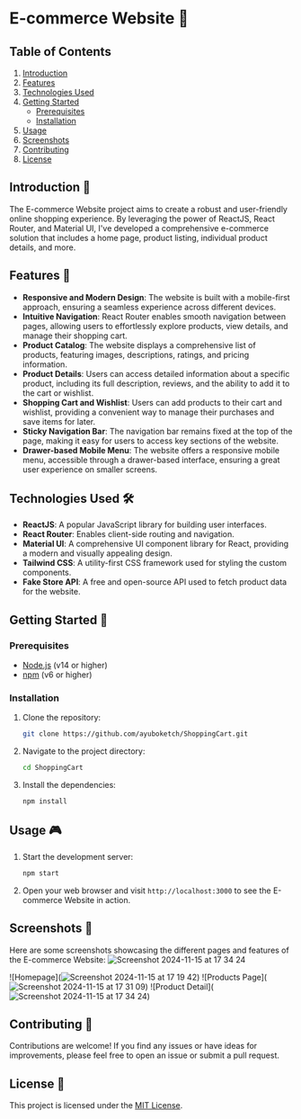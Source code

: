 # E-commerce Website 🛒

## Table of Contents

1. [Introduction](#introduction)
2. [Features](#features)
3. [Technologies Used](#technologies-used)
4. [Getting Started](#getting-started)
   - [Prerequisites](#prerequisites)
   - [Installation](#installation)
5. [Usage](#usage)
6. [Screenshots](#screenshots)
7. [Contributing](#contributing)
8. [License](#license)

## Introduction 🌟

The E-commerce Website project aims to create a robust and user-friendly online shopping experience. By leveraging the power of ReactJS, React Router, and Material UI, I've developed a comprehensive e-commerce solution that includes a home page, product listing, individual product details, and more.

## Features 🚀

- **Responsive and Modern Design**: The website is built with a mobile-first approach, ensuring a seamless experience across different devices.
- **Intuitive Navigation**: React Router enables smooth navigation between pages, allowing users to effortlessly explore products, view details, and manage their shopping cart.
- **Product Catalog**: The website displays a comprehensive list of products, featuring images, descriptions, ratings, and pricing information.
- **Product Details**: Users can access detailed information about a specific product, including its full description, reviews, and the ability to add it to the cart or wishlist.
- **Shopping Cart and Wishlist**: Users can add products to their cart and wishlist, providing a convenient way to manage their purchases and save items for later.
- **Sticky Navigation Bar**: The navigation bar remains fixed at the top of the page, making it easy for users to access key sections of the website.
- **Drawer-based Mobile Menu**: The website offers a responsive mobile menu, accessible through a drawer-based interface, ensuring a great user experience on smaller screens.

## Technologies Used 🛠️

- **ReactJS**: A popular JavaScript library for building user interfaces.
- **React Router**: Enables client-side routing and navigation.
- **Material UI**: A comprehensive UI component library for React, providing a modern and visually appealing design.
- **Tailwind CSS**: A utility-first CSS framework used for styling the custom components.
- **Fake Store API**: A free and open-source API used to fetch product data for the website.

## Getting Started 🚦

### Prerequisites

- [Node.js](https://nodejs.org/) (v14 or higher)
- [npm](https://www.npmjs.com/) (v6 or higher)

### Installation

1. Clone the repository:

   ```bash
   git clone https://github.com/ayuboketch/ShoppingCart.git
   ```

2. Navigate to the project directory:

   ```bash
   cd ShoppingCart
   ```

3. Install the dependencies:

   ```bash
   npm install
   ```

## Usage 🎮

1. Start the development server:

   ```bash
   npm start
   ```

2. Open your web browser and visit `http://localhost:3000` to see the E-commerce Website in action.

## Screenshots 📸

Here are some screenshots showcasing the different pages and features of the E-commerce Website:
![Screenshot 2024-11-15 at 17 34 24](https://github.com/user-attachments/assets/b878fe05-ead6-4434-8312-4d9b4c4439e2)

![Homepage](![Screenshot 2024-11-15 at 17 19 42](https://github.com/user-attachments/assets/ad209fd6-0a52-4c5a-807a-0cf9ae6955b0))
![Products Page](![Screenshot 2024-11-15 at 17 31 09](https://github.com/user-attachments/assets/5f260859-68f1-4f89-a9f2-d22a5429823d))
![Product Detail](![Screenshot 2024-11-15 at 17 34 24](https://github.com/user-attachments/assets/b878fe05-ead6-4434-8312-4d9b4c4439e2))

## Contributing 🤝

Contributions are welcome! If you find any issues or have ideas for improvements, please feel free to open an issue or submit a pull request.

## License 📜

This project is licensed under the [MIT License](LICENSE).
```
